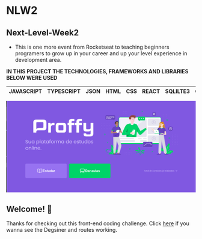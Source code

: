 # NLW2
## Next-Level-Week2

 * This is one more event from Rocketseat to teaching beginners programers to grow up in your career and up your level experience in development area.

**IN THIS PROJECT THE TECHNOLOGIES, FRAMEWORKS AND LIBRARIES BELOW WERE USED**

| JAVASCRIPT | TYPESCRIPT | JSON | HTML | CSS | REACT | SQLILTE3 | CORS | 
| ---------- | ---------- | ---- | ---- | --- | ----- | -------- | ---- |


![Designer of project](./web/app-nlw2.png)


## Welcome! 👋

Thanks for checking out this front-end coding challenge.
Click <a href="https://proffy-neon.vercel.app/" target="_blank">here</a> if you wanna see the Degsiner and routes working.


